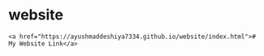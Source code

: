 # website
    <a href="https://ayushmaddeshiya7334.github.io/website/index.html"># My Website Link</a>